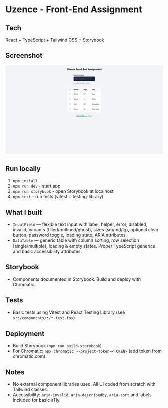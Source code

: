 # Uzence - Front-End Assignment

## Tech

React + TypeScript + Tailwind CSS + Storybook

## Screenshot

![Screenshot](./src/assets/Screenshot%202025-10-05%20133748.png)

## Run locally

1. `npm install`
2. `npm run dev` - start app
3. `npm run storybook` - open Storybook at localhost
4. `npm test` - run tests (vitest + testing-library)

## What I built

- `InputField` — flexible text input with label, helper, error, disabled, invalid, variants (filled/outlined/ghost), sizes (sm/md/lg), optional clear button, password toggle, loading state, ARIA attributes.
- `DataTable` — generic table with column sorting, row selection (single/multiple), loading & empty states. Proper TypeScript generics and basic accessibility attributes.

## Storybook

- Components documented in Storybook. Build and deploy with Chromatic.

## Tests

- Basic tests using Vitest and React Testing Library (see `src/components/*/*.test.tsx`).

## Deployment

- Build Storybook (`npm run build-storybook`)
- For Chromatic: `npx chromatic --project-token=<TOKEN>` (add token from chromatic.com).

## Notes

- No external component libraries used. All UI coded from scratch with Tailwind classes.
- Accessibility: `aria-invalid`, `aria-describedby`, `aria-sort` and labels included for basic a11y.
